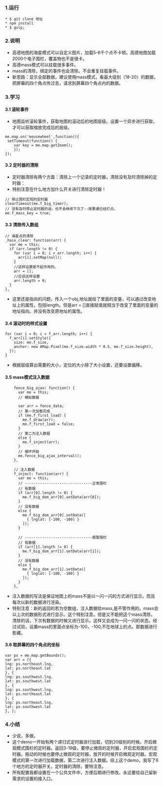 ### 1.运行

```
* $ git clone 地址
* npm install 
* $ gulp;
```

### 2.说明

* 高德地图的海星模式可以自定义图片，加载5-6千个点不卡顿。高德地图加载2000个电子围栏，覆盖物也不是很卡。
* 高德mass模式可以挂载很多事件。
* mass的清除，绑定的事件也会清除。不会重复挂载事件。
* 新思路：显示全部数据，建议使用mass模式，看最大级别（18-20）的数据，把屏幕的四个角点传过去，请求到屏幕四个角点内的数据。

### 3.学习

#### 3.1 滚轮事件

* 地图监听滚轮事件，获取地图的滚动后的地图层级。设置一个异步进行获取，才可以获取缩放完成后的层级。

```
me.map.on('mousewheel',function(){
 setTimeout(function() {
    var key = me.map.getZoom();
    });
});
```

#### 3.2 定时器的清除

* 定时器清除有两个方面：清除上一个记录的定时器，清除没有及时清除掉的定时器：
* 特别注意在什么地方加什么开关进行清除定时器！

```
// 停止围栏宏观的定时器
clearTimeout(me.f_big_timer);
// 没有及时停止定时器的话，也不会继续下次了--效果通已经打点。
me.f_mass_key = true;
```

#### 3.3 清除传入数组

```
// 海星点的清除
_haix_clear: function(arr) {
  var me = this;
  if (arr.length != 0) {
    for (var i = 0; i < arr.length; i++) {
      arr[i].setMap(null);
    }
    //这样设置是不起作用的。
    arr = [];
    //应该这样设置
    arr.length = 0;
  }
},
```

* 这里还是指向的问题，传入一个obj,地址就给了里面的变量，可以通过改变地址上的属性，包括length。但是arr = []直接赋值就相当于改变了里面的变量的地址指向。并没有改变原地址的属性。

#### 3.4 滚动时的样式设置

```
for (var i = 0; i < f_arr.length; i++) {
  f_arr[i].setStyle({
    size: me.f_size,
    anchor: new AMap.Pixel(me.f_size.width * 0.5, me.f_size.height),
  });
}
```

* 根据层级算出需要的大小，定位的大小除了大小设置，还要设置偏移。

#### 3.5 mass模式注入数据

```
    fence_big_ajax: function() {
      var me = this;
      // 模拟数据

      var arr = fence_data;
      // 第一次加载完成
      if (me.f_first_load) {
        me.f_draw(arr);
        me.f_first_load = false;
      }
      // 第二为注入数据
      else {
        me.f_inject(arr);
      }
      // 循环开始
      me.fence_big_ajax_interval();
    },

    // 注入数据
    f_inject: function(arr) {
      var me = this;
      // -------------------------------正常围栏
      // 有数据
      if (arr[0].length != 0) {
        me.f_big_dom_arr[0].setData(arr[0]);
      }
      // 没有数据
      else {
        me.f_big_dom_arr[0].setData([
          { lnglat: [-100, -100] }
        ]);
      }

      // -------------------------------报警围栏
      // 有数据
      if (arr[1].length != 0) {
        me.f_big_dom_arr[1].setData(arr[1]);
      }
      // 没有数据
      else {
        me.f_big_dom_arr[1].setData([
          { lnglat: [-100, -100] }
        ]);
      }
    },
```

* 注入数据的写法是保证地图上的mass不是以一闪一闪的方式进行显示。而且每次以新的数据进行渲染。
* 特别注意：新的返回的若为空数组，注入数据给mass,是不管作用的。mass会以上次的数据形式进行显示。这个特别注意。但是又不能把这个mass清除。清除的话，下次有数据的时候又进行显示。这样又会成为一闪一闪的状态。经过试验，设置mass的里面点坐标为-100，-100,不在地球上的点。那数据进行影藏。

#### 3.6 取屏幕的四个角点的坐标

```
var ps = me.map.getBounds();
var arr = [{
lng: ps.northeast.lng,
lat: ps.northeast.lat
}, {
lng: ps.southwest.lng,
lat: ps.southwest.lat
}, {
lng: ps.southwest.lng,
lat: ps.northeast.lat
}, {
lng: ps.northeast.lng,
lat: ps.southwest.lat
}, ];
```

### 4.小结

* 少说，多做。
* 这个demo一开始有两个递归式定时器进行加载，切到20级别的时候。开启微观模式围栏的定时器。返回3-19级，要停止微观的定时器，开启宏观围栏的定时器。拖动的时候也要停止微观的定时器，放开的时候开启微观定时器。宏观模式的第一次进行加载数据，第二次进行注入数据。综上这个demo，我写了6个地方的定时器开关。定时器的清除，要特注意。
* 所有配置我都设置在一个公共文件中，方便后期进行修改。永远要给自己留新需求的设置的接入口。